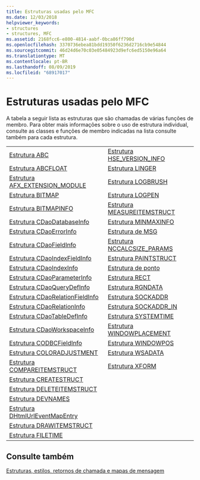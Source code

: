 ```yaml
---
title: Estruturas usadas pelo MFC
ms.date: 12/03/2018
helpviewer_keywords:
- structures
- structures, MFC
ms.assetid: 2168fcc6-e800-4814-aabf-0bca86ff790d
ms.openlocfilehash: 3370736ebea81bdd19350f6236d2716cb9e54844
ms.sourcegitcommit: 46d24d6e70c03e05484923d9efc6ed5150e96a64
ms.translationtype: MT
ms.contentlocale: pt-BR
ms.lasthandoff: 08/09/2019
ms.locfileid: "68917017"
---
```

# <a name="structures-used-by-mfc"></a>Estruturas usadas pelo MFC

A tabela a seguir lista as estruturas que são chamadas de várias funções de membro. Para obter mais informações sobre o uso de estrutura individual, consulte as classes e funções de membro indicadas na lista consulte também para cada estrutura.

|||
|-|-|
|[Estrutura ABC](/windows/desktop/api/wingdi/ns-wingdi-abc)|[Estrutura HSE_VERSION_INFO](../../mfc/reference/hse-version-info-structure.md)|
|[Estrutura ABCFLOAT](/windows/desktop/api/wingdi/ns-wingdi-abcfloat)|[Estrutura LINGER](/windows/desktop/api/winsock/ns-winsock-linger)|
|[Estrutura AFX_EXTENSION_MODULE](../../mfc/reference/afx-extension-module-structure.md)|[Estrutura LOGBRUSH](/windows/desktop/api/wingdi/ns-wingdi-taglogbrush)|
|[Estrutura BITMAP](/windows/desktop/api/wingdi/ns-wingdi-tagbitmap)|[Estrutura LOGPEN](/windows/desktop/api/Wingdi/ns-wingdi-taglogpen)|
|[Estrutura BITMAPINFO](/windows/desktop/api/wingdi/ns-wingdi-tagbitmapinfo)|[Estrutura MEASUREITEMSTRUCT](/windows/desktop/api/winuser/ns-winuser-tagmeasureitemstruct)|
|[Estrutura CDaoDatabaseInfo](../../mfc/reference/cdaodatabaseinfo-structure.md)|[Estrutura MINMAXINFO](/windows/desktop/api/winuser/ns-winuser-tagminmaxinfo)|
|[Estrutura CDaoErrorInfo](../../mfc/reference/cdaoerrorinfo-structure.md)|[Estrutura de MSG](/windows/desktop/api/winuser/ns-winuser-tagmsg)|
|[Estrutura CDaoFieldInfo](../../mfc/reference/cdaofieldinfo-structure.md)|[Estrutura NCCALCSIZE_PARAMS](/windows/desktop/api/winuser/ns-winuser-tagnccalcsize_params)|
|[Estrutura CDaoIndexFieldInfo](../../mfc/reference/cdaoindexfieldinfo-structure.md)|[Estrutura PAINTSTRUCT](/windows/desktop/api/winuser/ns-winuser-tagpaintstruct)|
|[Estrutura CDaoIndexInfo](../../mfc/reference/cdaoindexinfo-structure.md)|[Estrutura de ponto](/windows/desktop/api/windef/ns-windef-tagpoint)|
|[Estrutura CDaoParameterInfo](../../mfc/reference/cdaoparameterinfo-structure.md)|[Estrutura RECT](/windows/desktop/api/windef/ns-windef-tagrect)|
|[Estrutura CDaoQueryDefInfo](../../mfc/reference/cdaoquerydefinfo-structure.md)|[Estrutura RGNDATA](/windows/desktop/api/wingdi/ns-wingdi-rgndata)|
|[Estrutura CDaoRelationFieldInfo](../../mfc/reference/cdaorelationfieldinfo-structure.md)|[Estrutura SOCKADDR](/windows/desktop/winsock/sockaddr-2)|
|[Estrutura CDaoRelationInfo](../../mfc/reference/cdaorelationinfo-structure.md)|[Estrutura SOCKADDR_IN](/windows/desktop/winsock/sockaddr-2)|
|[Estrutura CDaoTableDefInfo](../../mfc/reference/cdaotabledefinfo-structure.md)|[Estrutura SYSTEMTIME](/windows/desktop/api/minwinbase/ns-minwinbase-systemtime)
|[Estrutura CDaoWorkspaceInfo](../../mfc/reference/cdaoworkspaceinfo-structure.md)|[Estrutura WINDOWPLACEMENT](/windows/desktop/api/winuser/ns-winuser-tagwindowplacement)|
|[Estrutura CODBCFieldInfo](../../mfc/reference/codbcfieldinfo-structure.md)|[Estrutura WINDOWPOS](/windows/desktop/api/winuser/ns-winuser-tagwindowpos)
|[Estrutura COLORADJUSTMENT](/windows/desktop/api/wingdi/ns-wingdi-tagcoloradjustment)|[Estrutura WSADATA](/windows/desktop/api/winsock2/ns-winsock2-wsadata)|
|[Estrutura COMPAREITEMSTRUCT](/windows/desktop/api/winuser/ns-winuser-tagcompareitemstruct)|[Estrutura XFORM](/windows/desktop/api/wingdi/ns-wingdi-tagxform)|
|[Estrutura CREATESTRUCT](/windows/desktop/api/winuser/ns-winuser-tagcreatestructa)||
|[Estrutura DELETEITEMSTRUCT](/windows/desktop/api/winuser/ns-winuser-tagdeleteitemstruct)||
|[Estrutura DEVNAMES](/windows/desktop/api/commdlg/ns-commdlg-tagdevnames)||
|[Estrutura DHtmlUrlEventMapEntry](../../mfc/reference/dhtmlurleventmapentry-structure.md)||
|[Estrutura DRAWITEMSTRUCT](/windows/desktop/api/winuser/ns-winuser-tagdrawitemstruct)||
|[Estrutura FILETIME](/windows/desktop/api/minwinbase/ns-minwinbase-filetime)||

## <a name="see-also"></a>Consulte também

[Estruturas, estilos, retornos de chamada e mapas de mensagem](../../mfc/reference/structures-styles-callbacks-and-message-maps.md)
